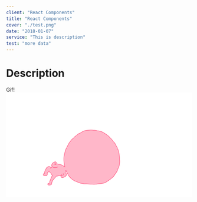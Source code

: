 ```yaml
---
client: "React Components"
title: "React Components"
cover: "./test.png"
date: "2018-01-07"
service: "This is description"
test: "more data"
---
```

# Description

Gif!
![](./loading.gif)